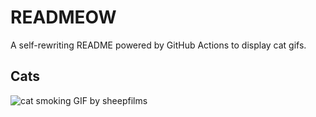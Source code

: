 # READMEOW

A self-rewriting README powered by GitHub Actions to display cat gifs.

## Cats

![cat smoking GIF by sheepfilms](https://media4.giphy.com/media/l0ExdMHUDKteztyfe/200.gif?cid=9acd02da7dkfeb43xw437l5gmb95c47q7bpbcsgfu8pa85yb&ep=v1_gifs_search&rid=200.gif&ct=g)
